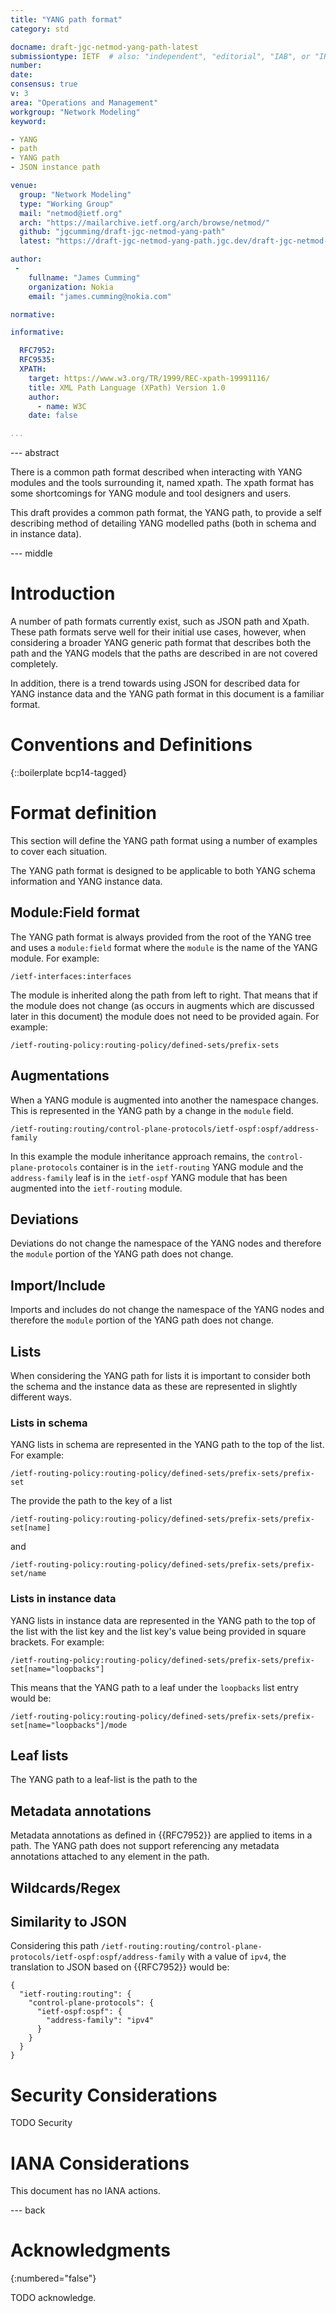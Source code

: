 ```yaml
---
title: "YANG path format"
category: std

docname: draft-jgc-netmod-yang-path-latest
submissiontype: IETF  # also: "independent", "editorial", "IAB", or "IRTF"
number:
date:
consensus: true
v: 3
area: "Operations and Management"
workgroup: "Network Modeling"
keyword:

- YANG
- path
- YANG path
- JSON instance path

venue:
  group: "Network Modeling"
  type: "Working Group"
  mail: "netmod@ietf.org"
  arch: "https://mailarchive.ietf.org/arch/browse/netmod/"
  github: "jgcumming/draft-jgc-netmod-yang-path"
  latest: "https://draft-jgc-netmod-yang-path.jgc.dev/draft-jgc-netmod-yang-path.html"

author:
 -
    fullname: "James Cumming"
    organization: Nokia
    email: "james.cumming@nokia.com"

normative:

informative:

  RFC7952:
  RFC9535:
  XPATH:
    target: https://www.w3.org/TR/1999/REC-xpath-19991116/
    title: XML Path Language (XPath) Version 1.0
    author:
      - name: W3C
    date: false

...
```


--- abstract

There is a common path format described when interacting with YANG
modules and the tools surrounding it, named xpath.  The xpath format
has some shortcomings for YANG module and tool designers and users.

This draft provides a common path format, the YANG path, to
provide a self describing method of detailing YANG modelled paths
(both in schema and in instance data).

--- middle

# Introduction

A number of path formats currently exist, such as JSON path and Xpath.
These path formats serve well for their initial use cases, however,
when considering a broader YANG generic path format that describes both
the path and the YANG models that the paths are described in are not covered
completely.

In addition, there is a trend towards using JSON for described data for YANG
instance data and the YANG path format in this document is a familiar format.

# Conventions and Definitions

{::boilerplate bcp14-tagged}

# Format definition

This section will define the YANG path format using a number of examples to cover
each situation.

The YANG path format is designed to be applicable to both YANG schema information
and YANG instance data.

## Module:Field format

The YANG path format is always provided from the root of the YANG tree and uses
a `module:field` format where the `module` is the name of the YANG module.  For
example:

```
/ietf-interfaces:interfaces
```

The module is inherited along the path from left to right.  That means that if
the module does not change (as occurs in augments which are discussed later in this
document) the module does not need to be provided again.  For example:

```
/ietf-routing-policy:routing-policy/defined-sets/prefix-sets
```

## Augmentations

When a YANG module is augmented into another the namespace changes.  This is represented
in the YANG path by a change in the `module` field.

```
/ietf-routing:routing/control-plane-protocols/ietf-ospf:ospf/address-family
```

In this example the module inheritance approach remains, the `control-plane-protocols` container
is in the `ietf-routing` YANG module and the `address-family` leaf is in the `ietf-ospf` YANG
module that has been augmented into the `ietf-routing` module.

## Deviations

Deviations do not change the namespace of the YANG nodes and therefore the `module`
portion of the YANG path does not change.

## Import/Include

Imports and includes do not change the namespace of the YANG nodes and therefore the `module`
portion of the YANG path does not change.

## Lists

When considering the YANG path for lists it is important to consider both the schema
and the instance data as these are represented in slightly different ways.

### Lists in schema

YANG lists in schema are represented in the YANG path to the top of the list.  For example:

```
/ietf-routing-policy:routing-policy/defined-sets/prefix-sets/prefix-set
```

The provide the path to the key of a list

```
/ietf-routing-policy:routing-policy/defined-sets/prefix-sets/prefix-set[name]
```

and

```
/ietf-routing-policy:routing-policy/defined-sets/prefix-sets/prefix-set/name
```


### Lists in instance data

YANG lists in instance data are represented in the YANG path to the top of the list with the
list key and the list key's value being provided in square brackets.  For example:

```
/ietf-routing-policy:routing-policy/defined-sets/prefix-sets/prefix-set[name="loopbacks"]
```

This means that the YANG path to a leaf under the `loopbacks` list entry would be:

```
/ietf-routing-policy:routing-policy/defined-sets/prefix-sets/prefix-set[name="loopbacks"]/mode
```

## Leaf lists

The YANG path to a leaf-list is the path to the

## Metadata annotations

Metadata annotations as defined in {{RFC7952}} are applied to items in a path.  The YANG path
does not support referencing any metadata annotations attached to any element in the path.

## Wildcards/Regex

## Similarity to JSON

Considering this path `/ietf-routing:routing/control-plane-protocols/ietf-ospf:ospf/address-family`
with a value of `ipv4`, the translation to JSON based on {{RFC7952}} would be:

```
{
  "ietf-routing:routing": {
    "control-plane-protocols": {
      "ietf-ospf:ospf": {
        "address-family": "ipv4"
      }
    }
  }
}
```

# Security Considerations

TODO Security


# IANA Considerations

This document has no IANA actions.


--- back

# Acknowledgments
{:numbered="false"}

TODO acknowledge.
